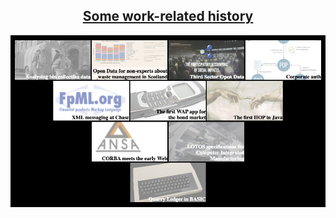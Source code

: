 <h2 align="center"><a href="https://ash-mcc.github.io/misc/some-work-related-history.html">Some work-related history</a></h2>
<p align="center">
  <a href="https://ash-mcc.github.io/misc/some-work-related-history.html"><img src="https://github.com/ash-mcc/ash-mcc/raw/master/some-work-related-history.png"/></a>
</p>